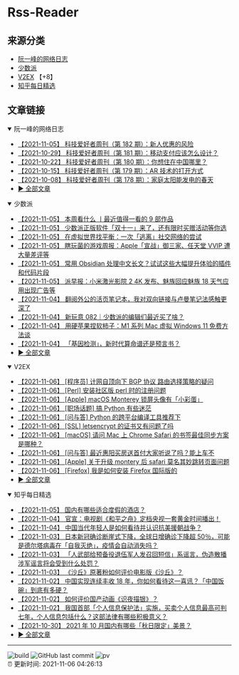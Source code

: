 # Rss-Reader

## 来源分类

* [阮一峰的网络日志](#阮一峰的网络日志)
* [少数派](#少数派)
* [V2EX](#V2EX) 【+8】
* [知乎每日精选](#知乎每日精选)

## 文章链接

<details open>
    <summary id="阮一峰的网络日志">
     阮一峰的网络日志
    </summary>


* [【2021-11-05】 科技爱好者周刊（第 182 期）：新人优惠的风险](http://www.ruanyifeng.com/blog/2021/11/weekly-issue-182.html)
* [【2021-10-29】 科技爱好者周刊（第 181 期）：移动支付应该怎么设计？](http://www.ruanyifeng.com/blog/2021/10/weekly-issue-181.html)
* [【2021-10-22】 科技爱好者周刊（第 180 期）：你想住在中国哪里？](http://www.ruanyifeng.com/blog/2021/10/weekly-issue-180.html)
* [【2021-10-15】 科技爱好者周刊（第 179 期）：AR 技术的打开方式](http://www.ruanyifeng.com/blog/2021/10/weekly-issue-179.html)
* [【2021-10-08】 科技爱好者周刊（第 178 期）：家庭太阳能发电的春天](http://www.ruanyifeng.com/blog/2021/10/weekly-issue-178.html)
* [:arrow_forward: 全部文章](data/阮一峰的网络日志.md)
</details>

<details open>
    <summary id="少数派">
     少数派
    </summary>


* [【2021-11-05】 本周看什么 丨最近值得一看的 9 部作品](https://sspai.com/post/69699)
* [【2021-11-05】 少数派正版软件「双十一」来了，还有限时买赠活动等你选](https://sspai.com/post/69642)
* [【2021-11-05】 在虚拟世界找平衡：一次「逃离」社交网络的尝试](https://sspai.com/post/69565)
* [【2021-11-05】 瞎玩菌的游戏周报：Apple「宣战」御三家、任天堂 VVIP 遭大量差评等](https://sspai.com/post/69670)
* [【2021-11-05】 常用 Obsidian 处理中文长文？试试这些大幅提升体验的插件和代码片段](https://sspai.com/post/69628)
* [【2021-11-05】 派早报：小米激光影院 2 4K 发布、魅族回应魅族 18 天气应用出现广告等](https://sspai.com/post/69688)
* [【2021-11-04】 翻阅外公的活页笔记本，我对双向链接与卢曼笔记法感触更深了](https://sspai.com/post/69671)
* [【2021-11-04】 新玩意 082｜少数派的编辑们最近买了啥？](https://sspai.com/post/69673)
* [【2021-11-04】 用硬苹果捏软柿子：M1 系列 Mac 虚拟 Windows 11 免费方法谈](https://sspai.com/post/69659)
* [【2021-11-04】 「基因检测」，新时代算命谱还是预言书？](https://sspai.com/post/69611)
* [:arrow_forward: 全部文章](data/少数派.md)
</details>

<details open>
    <summary id="V2EX">
     V2EX
    </summary>


* [【2021-11-06】 [程序员] 计网自顶向下 BGP 协议 路由选择策略的疑问](https://www.v2ex.com/t/813466)
* [【2021-11-06】 [Perl] 安装社区版 perl 时的注册问题](https://www.v2ex.com/t/813465)
* [【2021-11-06】 [Apple] macOS Monterey 锁屏头像有「小彩蛋」](https://www.v2ex.com/t/813464)
* [【2021-11-06】 [职场话题] 搞 Python 有些迷茫](https://www.v2ex.com/t/813463)
* [【2021-11-06】 [问与答] Python 的跨平台编译工具推荐下](https://www.v2ex.com/t/813460)
* [【2021-11-06】 [SSL] letsencrypt 的证书又有问题了吗](https://www.v2ex.com/t/813459)
* [【2021-11-06】 [macOS] 请问 Mac 上 Chrome Safari 的书签最佳同步方案是哪种？](https://www.v2ex.com/t/813457)
* [【2021-11-06】 [问与答] 最近惠阳买房送首付大家听说了吗？能上车不](https://www.v2ex.com/t/813456)
* [【2021-11-06】 [Apple] 关于升级 montery 后 safari 莫名其妙跳转页面问题](https://www.v2ex.com/t/813455)
* [【2021-11-06】 [Firefox] 我是如何安装 Firefox 国际版的](https://www.v2ex.com/t/813454)
* [:arrow_forward: 全部文章](data/V2EX.md)
</details>

<details open>
    <summary id="知乎每日精选">
     知乎每日精选
    </summary>


* [【2021-11-05】 国内有哪些适合度假的酒店？](http://www.zhihu.com/question/303023687/answer/2206724842?utm_campaign=rss&utm_medium=rss&utm_source=rss&utm_content=title)
* [【2021-11-04】 官宣：电视剧《和平之舟》定档央视一套黄金时间播出！](http://zhuanlan.zhihu.com/p/428672087?utm_campaign=rss&utm_medium=rss&utm_source=rss&utm_content=title)
* [【2021-11-04】 中国当代年轻人是如何看待并认识抗美援朝战争？](http://www.zhihu.com/question/421031649/answer/2205192080?utm_campaign=rss&utm_medium=rss&utm_source=rss&utm_content=title)
* [【2021-11-03】 日本新冠确诊断崖式下降，全球日增确诊下降超 50％，可能是德尔塔病毒在「自我灭绝」，疫情会自动消失吗？](http://www.zhihu.com/question/496005316/answer/2203014101?utm_campaign=rss&utm_medium=rss&utm_source=rss&utm_content=title)
* [【2021-11-03】 「人武部给预备役退伍军人发召回短信」系谣言，伪造散播涉军谣言将会受到什么处罚？](http://www.zhihu.com/question/496304840/answer/2203847145?utm_campaign=rss&utm_medium=rss&utm_source=rss&utm_content=title)
* [【2021-11-03】 《沙丘》原著粉如何评价电影版《沙丘》？](http://www.zhihu.com/question/493552121/answer/2192864483?utm_campaign=rss&utm_medium=rss&utm_source=rss&utm_content=title)
* [【2021-11-02】 中国实现连续丰收 18 年，你如何看待这一喜讯？「中国饭碗」到底有多硬？](http://www.zhihu.com/question/496056671/answer/2202456757?utm_campaign=rss&utm_medium=rss&utm_source=rss&utm_content=title)
* [【2021-11-02】 如何评价国产动画《识夜描银》？](http://www.zhihu.com/question/489702836/answer/2202420660?utm_campaign=rss&utm_medium=rss&utm_source=rss&utm_content=title)
* [【2021-11-02】 我国首部「个人信息保护法」实施，买卖个人信息最高可判七年，个人信息包括什么？这部法律有哪些积极意义？](http://www.zhihu.com/question/495846558/answer/2201845815?utm_campaign=rss&utm_medium=rss&utm_source=rss&utm_content=title)
* [【2021-10-30】 2021 年 10 月国内有哪些「秋日限定」美景？](http://www.zhihu.com/question/491188382/answer/2160132383?utm_campaign=rss&utm_medium=rss&utm_source=rss&utm_content=title)
* [:arrow_forward: 全部文章](data/知乎每日精选.md)
</details>


---

![build](https://github.com/LikaiLee/rss-reader/workflows/rss%20reader/badge.svg)
![GitHub last commit](https://img.shields.io/github/last-commit/likailee/rss-reader)
![pv](https://pageview.vercel.app/?github_user=likailee) <br>
:alarm_clock: 更新时间: 2021-11-06 04:26:13